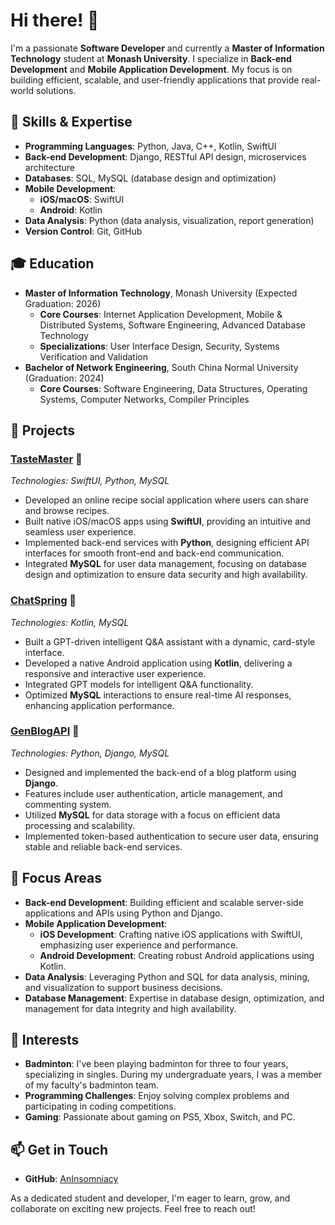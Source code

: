 # Hi there! 👋

I'm a passionate **Software Developer** and currently a **Master of Information Technology** student at **Monash University**. I specialize in **Back-end Development** and **Mobile Application Development**. My focus is on building efficient, scalable, and user-friendly applications that provide real-world solutions.

## 🔧 Skills & Expertise

- **Programming Languages**: Python, Java, C++, Kotlin, SwiftUI
- **Back-end Development**: Django, RESTful API design, microservices architecture
- **Databases**: SQL, MySQL (database design and optimization)
- **Mobile Development**:
  - **iOS/macOS**: SwiftUI
  - **Android**: Kotlin
- **Data Analysis**: Python (data analysis, visualization, report generation)
- **Version Control**: Git, GitHub

## 🎓 Education

- **Master of Information Technology**, Monash University (Expected Graduation: 2026)
  - **Core Courses**: Internet Application Development, Mobile & Distributed Systems, Software Engineering, Advanced Database Technology
  - **Specializations**: User Interface Design, Security, Systems Verification and Validation
- **Bachelor of Network Engineering**, South China Normal University (Graduation: 2024)
  - **Core Courses**: Software Engineering, Data Structures, Operating Systems, Computer Networks, Compiler Principles

## 💼 Projects

### [TasteMaster](https://github.com/AnInsomniacy/TasteMaster) 📱

*Technologies: SwiftUI, Python, MySQL*

- Developed an online recipe social application where users can share and browse recipes.
- Built native iOS/macOS apps using **SwiftUI**, providing an intuitive and seamless user experience.
- Implemented back-end services with **Python**, designing efficient API interfaces for smooth front-end and back-end communication.
- Integrated **MySQL** for user data management, focusing on database design and optimization to ensure data security and high availability.

### [ChatSpring](https://github.com/AnInsomniacy/ChatSpring) 🤖

*Technologies: Kotlin, MySQL*

- Built a GPT-driven intelligent Q&A assistant with a dynamic, card-style interface.
- Developed a native Android application using **Kotlin**, delivering a responsive and interactive user experience.
- Integrated GPT models for intelligent Q&A functionality.
- Optimized **MySQL** interactions to ensure real-time AI responses, enhancing application performance.

### [GenBlogAPI](https://github.com/AnInsomniacy/GenBlogAPI) 📝

*Technologies: Python, Django, MySQL*

- Designed and implemented the back-end of a blog platform using **Django**.
- Features include user authentication, article management, and commenting system.
- Utilized **MySQL** for data storage with a focus on efficient data processing and scalability.
- Implemented token-based authentication to secure user data, ensuring stable and reliable back-end services.

## 🌟 Focus Areas

- **Back-end Development**: Building efficient and scalable server-side applications and APIs using Python and Django.
- **Mobile Application Development**:
  - **iOS Development**: Crafting native iOS applications with SwiftUI, emphasizing user experience and performance.
  - **Android Development**: Creating robust Android applications using Kotlin.
- **Data Analysis**: Leveraging Python and SQL for data analysis, mining, and visualization to support business decisions.
- **Database Management**: Expertise in database design, optimization, and management for data integrity and high availability.

## 🏸 Interests

- **Badminton**: I've been playing badminton for three to four years, specializing in singles. During my undergraduate years, I was a member of my faculty's badminton team.
- **Programming Challenges**: Enjoy solving complex problems and participating in coding competitions.
- **Gaming**: Passionate about gaming on PS5, Xbox, Switch, and PC.

## 📫 Get in Touch

- **GitHub**: [AnInsomniacy](https://github.com/AnInsomniacy)

As a dedicated student and developer, I'm eager to learn, grow, and collaborate on exciting new projects. Feel free to reach out!
